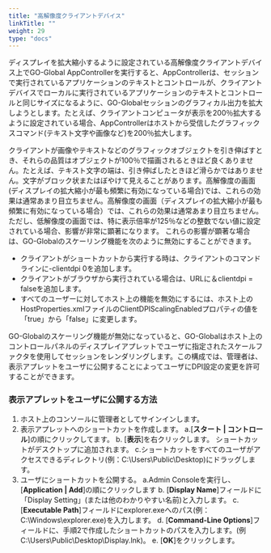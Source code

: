 ```yaml
---
title: "高解像度クライアントデバイス"
linkTitle: ""
weight: 29
type: "docs"
---
```

ディスプレイを拡大縮小するように設定されている高解像度クライアントデバイス上でGO-Global AppControllerを実行すると、AppControllerは、セッションで実行されているアプリケーションのテキストとコントロールが、クライアントデバイスでローカルに実行されているアプリケーションのテキストとコントロールと同じサイズになるように、GO-Globalセッションのグラフィカル出力を拡大しようとします。たとえば、クライアントコンピュータが表示を200％拡大するように設定されている場合、AppControllerはホストから受信したグラフィックスコマンド(テキスト文字や画像など)を200％拡大します。

クライアントが画像やテキストなどのグラフィックオブジェクトを引き伸ばすとき、それらの品質はオブジェクトが100％で描画されるときほど良くありません。たとえば、テキスト文字の端は、引き伸ばしたときほど滑らかではありません。文字がブロック状またはぼやけて見えることがあります。高解像度の画面(ディスプレイの拡大縮小が最も頻繁に有効になっている場合)では、これらの効果は通常あまり目立ちません。高解像度の画面（ディスプレイの拡大縮小が最も頻繁に有効になっている場合）では、これらの効果は通常あまり目立ちません。 ただし、低解像度の画面では、特に表示倍率が125％などの整数でない値に設定されている場合、影響が非常に顕著になります。 これらの影響が顕著な場合は、GO-Globalのスケーリング機能を次のように無効にすることができます。

* クライアントがショートカットから実行する時は、クライアントのコマンドラインに-clientdpi 0を追加します。
* クライアントがブラウザから実行されている場合は、URLに＆clientdpi = falseを追加します。
* すべてのユーザーに対してホスト上の機能を無効にするには、ホスト上のHostProperties.xmlファイルのClientDPIScalingEnabledプロパティの値を「true」から「false」に変更します。

GO-Globalのスケーリング機能が無効になっていると、GO-Globalはホスト上のコントロールパネルのディスプレイアプレットでユーザに指定されたスケールファクタを使用してセッションをレンダリングします。この構成では、管理者は、表示アプレットをユーザに公開することによってユーザにDPI設定の変更を許可することができます。

### 表示アプレットをユーザに公開する方法

1. ホスト上のコンソールに管理者としてサインインします。
2. 表示アプレットへのショートカットを作成します。 
    a.[**スタート | コントロール**]の順にクリックしてます。
    b. [**表示**]を右クリックします。 ショートカットがデスクトップに追加されます。 
    c.ショートカットをすべてのユーザがアクセスできるディレクトリ(例：C:\Users\Public\Desktop)にドラッグします。
3. ユーザにショートカットを公開する。
    a.Admin Consoleを実行し、 [**Application | Add**]の順にクリックします 
    b. [**Display Name**]フィールドに「Display Setting」(または他のわかりやすい名前)と入力します。 
    c. [**Executable Path**]フィールドにexplorer.exeへのパス(例：C:\Windows\explorer.exe)を入力します。 
    d. [**Command-Line Options**]フィールドに、手順2で作成したショートカットのパスを入力します。(例C:\Users\Public\Desktop\Display.lnk)。 
    e. [**OK**]をクリックします。
